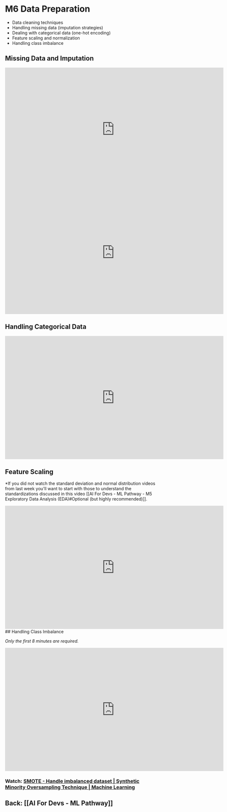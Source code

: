 # M6 Data Preparation


- Data cleaning techniques
- Handling missing data (imputation strategies)
- Dealing with categorical data (one-hot encoding)
- Feature scaling and normalization
- Handling class imbalance


## Missing Data and Imputation

<iframe width="720" height="405" src="https://www.youtube.com/embed/FPvMBl8LvGA?si=WKm0nbS0vZ8YL1RW" title="YouTube video player" frameborder="0" allow="accelerometer; autoplay; clipboard-write; encrypted-media; gyroscope; picture-in-picture; web-share" referrerpolicy="strict-origin-when-cross-origin" allowfullscreen></iframe>

<iframe width="720" height="405" src="https://www.youtube.com/embed/f9AQy7p0QEo?si=cY1GB7xfnoiTb7hY" title="YouTube video player" frameborder="0" allow="accelerometer; autoplay; clipboard-write; encrypted-media; gyroscope; picture-in-picture; web-share" referrerpolicy="strict-origin-when-cross-origin" allowfullscreen></iframe>

## Handling Categorical Data

<iframe width="720" height="405" src="https://www.youtube.com/embed/rsyrZnZ8J2o?si=ZG5_0w3aFfl6wBpu" title="YouTube video player" frameborder="0" allow="accelerometer; autoplay; clipboard-write; encrypted-media; gyroscope; picture-in-picture; web-share" referrerpolicy="strict-origin-when-cross-origin" allowfullscreen></iframe>

## Feature Scaling

*If you did not watch the standard deviation and normal distribution videos from last week you'll want to start with those to understand the standardizations discussed in this video [[AI For Devs - ML Pathway - M5 Exploratory Data Analysis (EDA)#Optional (but highly recommended)]].

<iframe width="720" height="405" src="https://www.youtube.com/embed/bqhQ2LWBheQ?si=ojBnwqWtnA1C3C3D" title="YouTube video player" frameborder="0" allow="accelerometer; autoplay; clipboard-write; encrypted-media; gyroscope; picture-in-picture; web-share" referrerpolicy="strict-origin-when-cross-origin" allowfullscreen></iframe>
## Handling Class Imbalance

*Only the first 8 minutes are required.*

<iframe width="720" height="405" src="https://www.youtube.com/embed/GR-OW5asKlk?si=He0GlJWQeSFZohHD" title="YouTube video player" frameborder="0" allow="accelerometer; autoplay; clipboard-write; encrypted-media; gyroscope; picture-in-picture; web-share" referrerpolicy="strict-origin-when-cross-origin" allowfullscreen></iframe>

### Watch: [SMOTE - Handle imbalanced dataset | Synthetic Minority Oversampling Technique | Machine Learning](https://www.youtube.com/watch?v=adHqzek--d0&ab_channel=DataMagic%28bySunnyKusawa%29)


## Back: [[AI For Devs - ML Pathway]]
